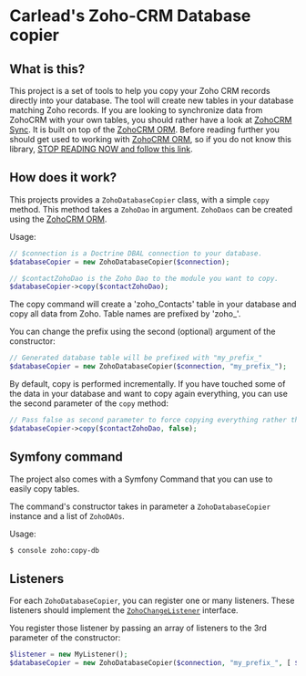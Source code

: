 Carlead's Zoho-CRM Database copier
================================

What is this?
-------------

This project is a set of tools to help you copy your Zoho CRM records directly into your database.
The tool will create new tables in your database matching Zoho records. If you are looking to synchronize
data from ZohoCRM with your own tables, you should rather have a look at [ZohoCRM Sync](https://github.com/Carlead/zoho-crm-sync).
It is built on top of the [ZohoCRM ORM](https://github.com/Carlead/zoho-crm-orm).
Before reading further you should get used to working with [ZohoCRM ORM](https://github.com/Carlead/zoho-crm-orm),
so if you do not know this library, [STOP READING NOW and follow this link](https://github.com/Carlead/zoho-crm-orm).

How does it work?
-----------------

This projects provides a `ZohoDatabaseCopier` class, with a simple `copy` method. This method takes a `ZohoDao` in argument.
`ZohoDaos` can be created using the [ZohoCRM ORM](https://github.com/Carlead/zoho-crm-orm).

Usage:

```php
// $connection is a Doctrine DBAL connection to your database.
$databaseCopier = new ZohoDatabaseCopier($connection);

// $contactZohoDao is the Zoho Dao to the module you want to copy.
$databaseCopier->copy($contactZohoDao);
```

The copy command will create a 'zoho_Contacts' table in your database and copy all data from Zoho.
Table names are prefixed by 'zoho_'.

You can change the prefix using the second (optional) argument of the constructor:

```php
// Generated database table will be prefixed with "my_prefix_"
$databaseCopier = new ZohoDatabaseCopier($connection, "my_prefix_");
```

By default, copy is performed incrementally. If you have touched some of the data in your database and want to copy again 
everything, you can use the second parameter of the `copy` method:
 
```php
// Pass false as second parameter to force copying everything rather than doing an incremental copy.
$databaseCopier->copy($contactZohoDao, false);
```


Symfony command
---------------

The project also comes with a Symfony Command that you can use to easily copy tables.

The command's constructor takes in parameter a `ZohoDatabaseCopier` instance and a list of `ZohoDAOs`.

Usage:

```sh
$ console zoho:copy-db
```

Listeners
---------

For each `ZohoDatabaseCopier`, you can register one or many listeners. These listeners should implement the 
[`ZohoChangeListener`](blob/1.1/src/ZohoChangeListener.php) interface.

You register those listener by passing an array of listeners to the 3rd parameter of the constructor:

```php
$listener = new MyListener();
$databaseCopier = new ZohoDatabaseCopier($connection, "my_prefix_", [ $listener ]);
```
